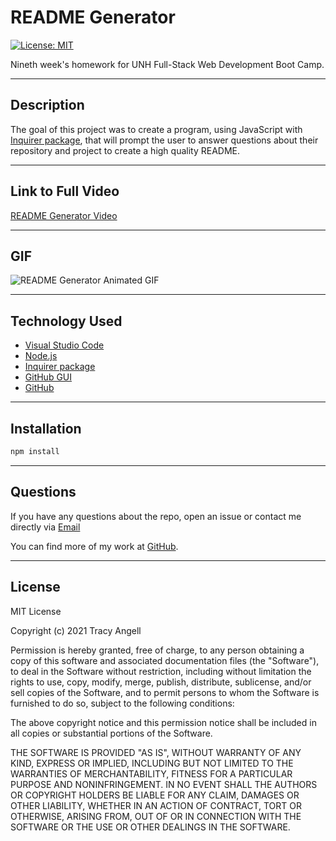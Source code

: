 # README Generator

[![License: MIT](https://img.shields.io/badge/License-MIT-yellow.svg)](https://opensource.org/licenses/MIT)

Nineth week's homework for UNH Full-Stack Web Development Boot Camp.

***

## Description

The goal of this project was to create a program,  using JavaScript with [Inquirer package](https://www.npmjs.com/package/inquirer), that will prompt the user to answer questions about their repository and project to create a high quality README.

***

## Link to Full Video

[README Generator Video](https://drive.google.com/file/d/1lEzr08r05ywc3lWTOMjQwqMomhXARdtx/view)

***

## GIF

![README Generator Animated GIF](\Develop\Readme-Generator.gif)

***

## Technology Used

- [Visual Studio Code](https://code.visualstudio.com/)
- [Node.js](https://nodejs.org/en/)
- [Inquirer package](https://www.npmjs.com/package/inquirer)
- [GitHub GUI](https://desktop.github.com/)
- [GitHub](https://www.github.com)

***

## Installation

```javascript
npm install
```

***

## Questions

If you have any questions about the repo, open an issue or contact me directly via [Email](mailto:tracye1083@gmail.com)

You can find more of my work at [GitHub](https://www.github.com/tracye1083).

***

## License

MIT License

Copyright (c) 2021 Tracy Angell

Permission is hereby granted, free of charge, to any person obtaining a copy of this software and associated documentation files (the "Software"), to deal in the Software without restriction, including without limitation the rights to use, copy, modify, merge, publish, distribute, sublicense, and/or sell copies of the Software, and to permit persons to whom the Software is furnished to do so, subject to the following conditions:

The above copyright notice and this permission notice shall be included in all copies or substantial portions of the Software.

THE SOFTWARE IS PROVIDED "AS IS", WITHOUT WARRANTY OF ANY KIND, EXPRESS OR IMPLIED, INCLUDING BUT NOT LIMITED TO THE WARRANTIES OF MERCHANTABILITY, FITNESS FOR A PARTICULAR PURPOSE AND NONINFRINGEMENT. IN NO EVENT SHALL THE AUTHORS OR COPYRIGHT HOLDERS BE LIABLE FOR ANY CLAIM, DAMAGES OR OTHER LIABILITY, WHETHER IN AN ACTION OF CONTRACT, TORT OR OTHERWISE, ARISING FROM, OUT OF OR IN CONNECTION WITH THE SOFTWARE OR THE USE OR OTHER DEALINGS IN THE
SOFTWARE.
